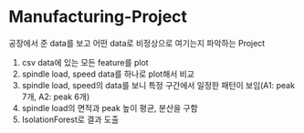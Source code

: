 # Manufacturing-Project
공장에서 준 data를 보고 어떤 data로 비정상으로 여기는지 파악하는 Project
1. csv data에 있는 모든 feature를 plot
2. spindle load, speed data를 하나로 plot해서 비교
3. spindle load, speed의 data를 보니 특정 구간에서 일정한 패턴이 보임(A1: peak 7개, A2: peak 6개)
4. spindle load의 면적과 peak 높이 평균, 분산을 구함
5. IsolationForest로 결과 도출
